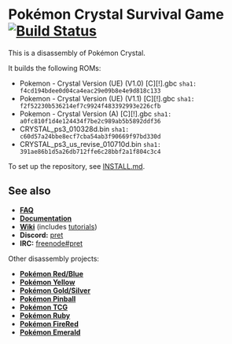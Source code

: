 # Pokémon Crystal Survival Game [![Build Status][travis-badge]][travis]

This is a disassembly of Pokémon Crystal.

It builds the following ROMs:

- Pokemon - Crystal Version (UE) (V1.0) [C][!].gbc `sha1: f4cd194bdee0d04ca4eac29e09b8e4e9d818c133`
- Pokemon - Crystal Version (UE) (V1.1) [C][!].gbc `sha1: f2f52230b536214ef7c9924f483392993e226cfb`
- Pokemon - Crystal Version (A) [C][!].gbc `sha1: a0fc810f1d4e124434f7be2c989ab5b5892ddf36`
- CRYSTAL_ps3_010328d.bin `sha1: c60d57a24bbe8ecf7cba54ab3f90669f97bd330d`
- CRYSTAL_ps3_us_revise_010710d.bin `sha1: 391ae86b1d5a26db712ffe6c28bbf2a1f804c3c4`

To set up the repository, see [INSTALL.md](INSTALL.md).


## See also

- [**FAQ**](FAQ.md)
- [**Documentation**][docs]
- [**Wiki**][wiki] (includes [tutorials][tutorials])
- **Discord:** [pret][discord]
- **IRC:** [freenode#pret][irc]

Other disassembly projects:

- [**Pokémon Red/Blue**][pokered]
- [**Pokémon Yellow**][pokeyellow]
- [**Pokémon Gold/Silver**][pokegold]
- [**Pokémon Pinball**][pokepinball]
- [**Pokémon TCG**][poketcg]
- [**Pokémon Ruby**][pokeruby]
- [**Pokémon FireRed**][pokefirered]
- [**Pokémon Emerald**][pokeemerald]

[pokered]: https://github.com/pret/pokered
[pokeyellow]: https://github.com/pret/pokeyellow
[pokegold]: https://github.com/pret/pokegold
[pokepinball]: https://github.com/pret/pokepinball
[poketcg]: https://github.com/pret/poketcg
[pokeruby]: https://github.com/pret/pokeruby
[pokefirered]: https://github.com/pret/pokefirered
[pokeemerald]: https://github.com/pret/pokeemerald
[docs]: https://pret.github.io/pokecrystal/
[wiki]: https://github.com/pret/pokecrystal/wiki
[tutorials]: https://github.com/pret/pokecrystal/wiki/Tutorials
[discord]: https://discord.gg/d5dubZ3
[irc]: https://kiwiirc.com/client/irc.freenode.net/?#pret
[travis]: https://travis-ci.org/pret/pokecrystal
[travis-badge]: https://travis-ci.org/pret/pokecrystal.svg?branch=master
